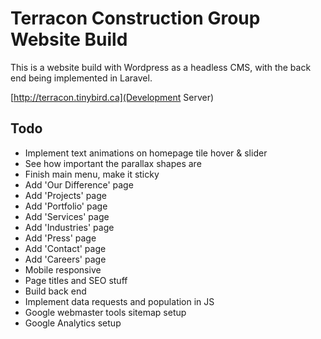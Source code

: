 # Terracon Construction Group Website Build
This is a website build with Wordpress as a headless CMS, with the back end being implemented in Laravel.

[http://terracon.tinybird.ca](Development Server)

## Todo
* Implement text animations on homepage tile hover & slider
* See how important the parallax shapes are
* Finish main menu, make it sticky
* Add 'Our Difference' page
* Add 'Projects' page
* Add 'Portfolio' page
* Add 'Services' page
* Add 'Industries' page
* Add 'Press' page
* Add 'Contact' page
* Add 'Careers' page
* Mobile responsive
* Page titles and SEO stuff
* Build back end
* Implement data requests and population in JS
* Google webmaster tools sitemap setup
* Google Analytics setup